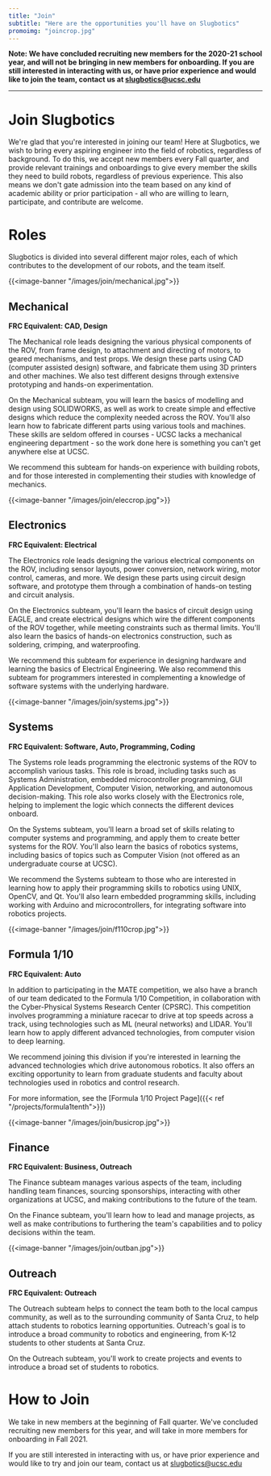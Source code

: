 ```yaml
---
title: "Join"
subtitle: "Here are the opportunities you'll have on Slugbotics"
promoimg: "joincrop.jpg"
---
```


**Note: We have concluded recruiting new members for the 2020-21 school
year, and will not be bringing in new members for onboarding. If you are
still interested in interacting with us, or have prior experience and
would like to join the team, contact us at slugbotics@ucsc.edu**

---

# Join Slugbotics
We're glad that you're interested in joining our team! Here at Slugbotics, we
wish to bring every aspiring engineer into the field of robotics, regardless
of background. To do this, we accept new members every Fall quarter, and 
provide relevant trainings and onboardings to give every member the skills they
need to build robots, regardless of previous experience. This also means we 
don't gate admission into the team based on any kind of academic ability or 
prior participation - all who are willing to learn, participate, and 
contribute are welcome.

# Roles
Slugbotics is divided into several different major roles, each of which
contributes to the development of our robots, and the team itself.

{{<image-banner "/images/join/mechanical.jpg">}}
## Mechanical
**FRC Equivalent: CAD, Design**

The Mechanical role leads designing the various physical components of the ROV,
from frame design, to attachment and directing of motors, to geared mechanisms,
and test props. We design these parts using CAD (computer assisted design)
software, and fabricate them using 3D printers and other machines. We also test
different designs through extensive prototyping and hands-on experimentation.

On the Mechanical subteam, you will learn the basics of modelling and design
using SOLIDWORKS, as well as work to create simple and effective designs which
reduce the complexity needed across the ROV. You'll also learn how to fabricate
different parts using various tools and machines. These skills are seldom
offered in courses - UCSC lacks a mechanical engineering department - so the
work done here is something you can't get anywhere else at UCSC.

We recommend this subteam for hands-on experience with building robots, and for
those interested in complementing their studies with knowledge of mechanics.

{{<image-banner "/images/join/eleccrop.jpg">}}
## Electronics
**FRC Equivalent: Electrical**

The Electronics role leads designing the various electrical components on the
ROV, including sensor layouts, power conversion, network wiring, motor control,
cameras, and more. We design these parts using circuit design software, and
prototype them through a combination of hands-on testing and circuit analysis.

On the Electronics subteam, you'll learn the basics of circuit design using
EAGLE, and create electrical designs which wire the different components of the
ROV together, while meeting constraints such as thermal limits. You'll also
learn the basics of hands-on electronics construction, such as soldering,
crimping, and waterproofing.

We recommend this subteam for experience in designing hardware and learning the
basics of Electrical Engineering. We also recommend this subteam for programmers
interested in complementing a knowledge of software systems with the underlying
hardware.

{{<image-banner "/images/join/systems.jpg">}}
## Systems
**FRC Equivalent: Software, Auto, Programming, Coding**

The Systems role leads programming the electronic systems of the ROV to
accomplish various tasks. This role is broad, including tasks such as Systems
Administration, embedded microcontroller programming, GUI Application
Development, Computer Vision, networking, and autonomous decision-making. This
role also works closely with the Electronics role, helping to implement the
logic which connects the different devices onboard.

On the Systems subteam, you'll learn a broad set of skills relating to computer
systems and programming, and apply them to create better systems for the ROV.
You'll also learn the basics of robotics systems, including basics of topics
such as Computer Vision (not offered as an undergraduate course at UCSC).

We recommend the Systems subteam to those who are interested in learning how to
apply their programming skills to robotics using UNIX, OpenCV, and Qt. You'll
also learn embedded programming skills, including working with Arduino and
microcontrollers, for integrating software into robotics projects.

{{<image-banner "/images/join/f110crop.jpg">}}
## Formula 1/10
**FRC Equivalent: Auto**

In addition to participating in the MATE competition, we also have a branch of
our team dedicated to the Formula 1/10 Competition, in collaboration with the
Cyber-Physical Systems Research Center (CPSRC). This competition involves
programming a miniature racecar to drive at top speeds across a track, using
technologies such as ML (neural networks) and LIDAR. You'll learn how to apply
different advanced technologies, from computer vision to deep learning.

We recommend joining this division if you're interested in learning the advanced
technologies which drive autonomous robotics. It also offers an exciting
opportunity to learn from graduate students and faculty about technologies used
in robotics and control research.

For more information, see the [Formula 1/10 Project Page]({{< ref "/projects/formula1tenth">}})

{{<image-banner "/images/join/busicrop.jpg">}}
## Finance
**FRC Equivalent: Business, Outreach**

The Finance subteam manages various aspects of the team, including handling team
finances, sourcing sponsorships, interacting with other organizations at UCSC,
and making contributions to the future of the team.

On the Finance subteam, you'll learn how to lead and manage projects, as well as
make contributions to furthering the team's capabilities and to policy decisions
within the team.

{{<image-banner "/images/join/outban.jpg">}}
## Outreach
**FRC Equivalent: Outreach**

The Outreach subteam helps to connect the team both to the local campus
community, as well as to the surrounding community of Santa Cruz, to help attach
students to robotics learning opportunities. Outreach's goal is to introduce a
broad community to robotics and engineering, from K-12 students to other
students at Santa Cruz.

On the Outreach subteam, you'll work to create projects and events to introduce
a broad set of students to robotics.

# How to Join
We take in new members at the beginning of Fall quarter. We've concluded
recruiting new members for this year, and will take in more members for
onboarding in Fall 2021.

If you are still interested in interacting with us, or have prior experience
and would like to try and join our team, contact us at
slugbotics@ucsc.edu

